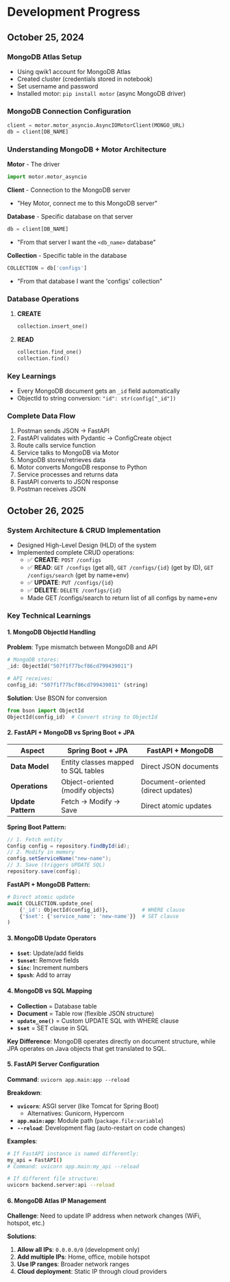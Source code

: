 # Development Progress

## October 25, 2024

### MongoDB Atlas Setup
- Using qwik1 account for MongoDB Atlas
- Created cluster (credentials stored in notebook)
- Set username and password
- Installed motor: `pip install motor` (async MongoDB driver)

### MongoDB Connection Configuration
```python
client = motor.motor_asyncio.AsyncIOMotorClient(MONGO_URL)
db = client[DB_NAME]
```

### Understanding MongoDB + Motor Architecture

**Motor** - The driver
```python
import motor.motor_asyncio
```

**Client** - Connection to the MongoDB server
- "Hey Motor, connect me to this MongoDB server"

**Database** - Specific database on that server
```python
db = client[DB_NAME]
```
- "From that server I want the `<db_name>` database"

**Collection** - Specific table in the database
```python
COLLECTION = db['configs']
```
- "From that database I want the 'configs' collection"

### Database Operations

1. **CREATE**
   ```python
   collection.insert_one()
   ```

2. **READ**
   ```python
   collection.find_one()
   collection.find()
   ```

### Key Learnings

- Every MongoDB document gets an `_id` field automatically
- ObjectId to string conversion: `"id": str(config["_id"])`

### Complete Data Flow
1. Postman sends JSON → FastAPI
2. FastAPI validates with Pydantic → ConfigCreate object  
3. Route calls service function
4. Service talks to MongoDB via Motor
5. MongoDB stores/retrieves data
6. Motor converts MongoDB response to Python
7. Service processes and returns data
8. FastAPI converts to JSON response
9. Postman receives JSON


## October 26, 2025

### System Architecture & CRUD Implementation
- Designed High-Level Design (HLD) of the system
- Implemented complete CRUD operations:
  - ✅ **CREATE**: `POST /configs`
  - ✅ **READ**: `GET /configs` (get all), `GET /configs/{id}` (get by ID), `GET /configs/search` (get by name+env)
  - ✅ **UPDATE**: `PUT /configs/{id}`
  - ✅ **DELETE**: `DELETE /configs/{id}`
  - Made GET /configs/search to return list of all configs by name+env

### Key Technical Learnings

#### 1. MongoDB ObjectId Handling
**Problem**: Type mismatch between MongoDB and API
```python
# MongoDB stores:
_id: ObjectId("507f1f77bcf86cd799439011")

# API receives:
config_id: "507f1f77bcf86cd799439011" (string)
```

**Solution**: Use BSON for conversion
```python
from bson import ObjectId
ObjectId(config_id)  # Convert string to ObjectId
```

#### 2. FastAPI + MongoDB vs Spring Boot + JPA

| Aspect | Spring Boot + JPA | FastAPI + MongoDB |
|--------|-------------------|-------------------|
| **Data Model** | Entity classes mapped to SQL tables | Direct JSON documents |
| **Operations** | Object-oriented (modify objects) | Document-oriented (direct updates) |
| **Update Pattern** | Fetch → Modify → Save | Direct atomic updates |

**Spring Boot Pattern:**
```java
// 1. Fetch entity
Config config = repository.findById(id);
// 2. Modify in memory  
config.setServiceName("new-name");
// 3. Save (triggers UPDATE SQL)
repository.save(config);
```

**FastAPI + MongoDB Pattern:**
```python
# Direct atomic update
await COLLECTION.update_one(
    {'_id': ObjectId(config_id)},           # WHERE clause
    {'$set': {'service_name': 'new-name'}}  # SET clause
)
```

#### 3. MongoDB Update Operators
- **`$set`**: Update/add fields
- **`$unset`**: Remove fields  
- **`$inc`**: Increment numbers
- **`$push`**: Add to array

#### 4. MongoDB vs SQL Mapping
- **Collection** = Database table
- **Document** = Table row (flexible JSON structure)
- **`update_one()`** = Custom UPDATE SQL with WHERE clause
- **`$set`** = SET clause in SQL

**Key Difference**: MongoDB operates directly on document structure, while JPA operates on Java objects that get translated to SQL.

#### 5. FastAPI Server Configuration
**Command**: `uvicorn app.main:app --reload`

**Breakdown**:
- **`uvicorn`**: ASGI server (like Tomcat for Spring Boot)
  - Alternatives: Gunicorn, Hypercorn
- **`app.main:app`**: Module path (`package.file:variable`)
- **`--reload`**: Development flag (auto-restart on code changes)

**Examples**:
```bash
# If FastAPI instance is named differently:
my_api = FastAPI()
# Command: uvicorn app.main:my_api --reload

# If different file structure:
uvicorn backend.server:api --reload
```

#### 6. MongoDB Atlas IP Management
**Challenge**: Need to update IP address when network changes (WiFi, hotspot, etc.)

**Solutions**:
1. **Allow all IPs**: `0.0.0.0/0` (development only)
2. **Add multiple IPs**: Home, office, mobile hotspot
3. **Use IP ranges**: Broader network ranges
4. **Cloud deployment**: Static IP through cloud providers


